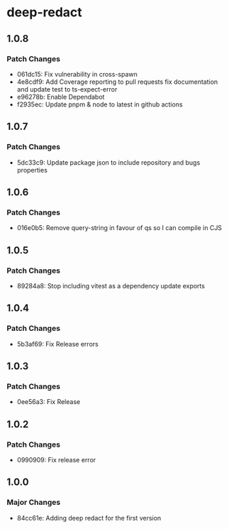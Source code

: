 # deep-redact

## 1.0.8

### Patch Changes

- 061dc15: Fix vulnerability in cross-spawn
- 4e8cdf9: Add Coverage reporting to pull requests fix documentation and update test to ts-expect-error
- e96278b: Enable Dependabot
- f2935ec: Update pnpm & node to latest in github actions

## 1.0.7

### Patch Changes

- 5dc33c9: Update package json to include repository and bugs properties

## 1.0.6

### Patch Changes

- 016e0b5: Remove query-string in favour of qs so I can compile in CJS

## 1.0.5

### Patch Changes

- 89284a8: Stop including vitest as a dependency update exports

## 1.0.4

### Patch Changes

- 5b3af69: Fix Release errors

## 1.0.3

### Patch Changes

- 0ee56a3: Fix Release

## 1.0.2

### Patch Changes

- 0990909: Fix release error

## 1.0.0

### Major Changes

- 84cc61e: Adding deep redact for the first version
